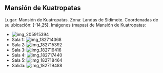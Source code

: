 ## Mansión de Kuatropatas
Lugar: Mansión de Kuatropatas.
Zona: Landas de Sidimote.
Coordenadas de su ubicación: [-14,25].
Imágenes (mapas) de Mansión de Kuatropatas:
- ![img_205915394](https://media.discordapp.net/attachments/1115311447145193482/1115348211406753843/205915394.jpg)
- Sala 1: ![img_182714368](https://media.discordapp.net/attachments/1115311447145193482/1115341479569805322/182714368.jpg)
- Sala 2: ![img_182715392](https://media.discordapp.net/attachments/1115311447145193482/1115341482438709348/182715392.jpg)
- Sala 3: ![img_182716416](https://media.discordapp.net/attachments/1115311447145193482/1115341484116426762/182716416.jpg)
- Sala 4: ![img_182717440](https://media.discordapp.net/attachments/1115311447145193482/1115341485882212444/182717440.jpg)
- Sala 5: ![img_182718464](https://media.discordapp.net/attachments/1115311447145193482/1115341488101003374/182718464.jpg)
- Salida: ![img_182719488](https://media.discordapp.net/attachments/1115311447145193482/1115341491661967380/182719488.jpg)